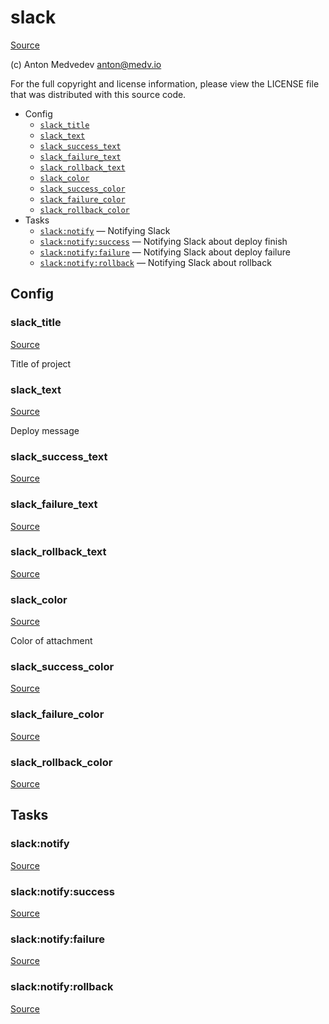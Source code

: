 <!-- DO NOT EDIT THIS FILE! -->
<!-- Instead edit contrib/slack.php -->
<!-- Then run bin/docgen -->

# slack

[Source](/contrib/slack.php)

(c) Anton Medvedev <anton@medv.io>

For the full copyright and license information, please view the LICENSE
file that was distributed with this source code.


* Config
  * [`slack_title`](#slack_title)
  * [`slack_text`](#slack_text)
  * [`slack_success_text`](#slack_success_text)
  * [`slack_failure_text`](#slack_failure_text)
  * [`slack_rollback_text`](#slack_rollback_text)
  * [`slack_color`](#slack_color)
  * [`slack_success_color`](#slack_success_color)
  * [`slack_failure_color`](#slack_failure_color)
  * [`slack_rollback_color`](#slack_rollback_color)
* Tasks
  * [`slack:notify`](#slack:notify) — Notifying Slack
  * [`slack:notify:success`](#slack:notify:success) — Notifying Slack about deploy finish
  * [`slack:notify:failure`](#slack:notify:failure) — Notifying Slack about deploy failure
  * [`slack:notify:rollback`](#slack:notify:rollback) — Notifying Slack about rollback

## Config
### slack_title
[Source](/contrib/slack.php#L13)

Title of project

### slack_text
[Source](/contrib/slack.php#L18)

Deploy message

### slack_success_text
[Source](/contrib/slack.php#L19)



### slack_failure_text
[Source](/contrib/slack.php#L20)



### slack_rollback_text
[Source](/contrib/slack.php#L21)



### slack_color
[Source](/contrib/slack.php#L24)

Color of attachment

### slack_success_color
[Source](/contrib/slack.php#L25)



### slack_failure_color
[Source](/contrib/slack.php#L26)



### slack_rollback_color
[Source](/contrib/slack.php#L27)




## Tasks
### slack:notify
[Source](/contrib/slack.php#L30)



### slack:notify:success
[Source](/contrib/slack.php#L49)



### slack:notify:failure
[Source](/contrib/slack.php#L68)



### slack:notify:rollback
[Source](/contrib/slack.php#L87)



